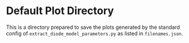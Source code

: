 # Default Plot Directory
This is a directory prepared to save the plots generated by the 
standard config of `extract_diode_model_parameters.py` as listed in `filenames.json`.